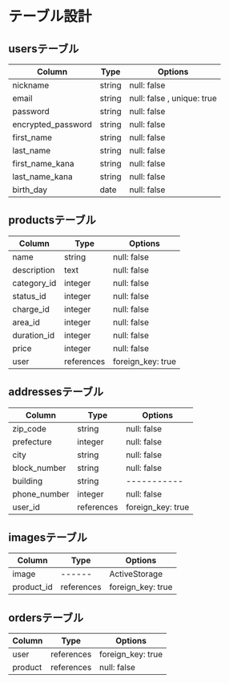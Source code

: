 # テーブル設計

## usersテーブル

|  Column             |  Type    |  Options                   |
|  ----------         |  ------  |  --------                  |
|  nickname           |  string  |  null: false               |
|  email              |  string  |  null: false , unique: true|
|  password           |  string  |  null: false               |
|  encrypted_password |  string  |  null: false               |
|  first_name         |  string  |  null: false               |
|  last_name          |  string  |  null: false               |
|  first_name_kana    |  string  |  null: false               |
|  last_name_kana     |  string  |  null: false               |
|  birth_day          |  date    |  null: false               |

## productsテーブル

|  Column              |  Type        |  Options            |
|  ---------           |  ------      |  --------           |
|  name                |  string      |  null: false        |
|  description         |  text        |  null: false        |
|  category_id         |  integer     |  null: false        |
|  status_id           |  integer     |  null: false        |
|  charge_id           |  integer     |  null: false        |
|  area_id             |  integer     |  null: false        |
|  duration_id         |  integer     |  null: false        |
|  price               |  integer     |  null: false        |
|  user                |  references  |  foreign_key: true  |

## addressesテーブル

|  Column       |  Type        |  Options            |
|  ----------   |  ------      |  --------           |
|  zip_code     |  string      |  null: false        |
|  prefecture   |  integer     |  null: false        |
|  city         |  string      |  null: false        |
|  block_number |  string      |  null: false        |
|  building     |  string      |  -----------        |
|  phone_number |  integer     |  null: false        |
|  user_id      |  references  |  foreign_key: true  |

## imagesテーブル

|  Column       |  Type        |  Options            |
|  ----------   |  ------      |  --------           |
|  image        |  ------      |  ActiveStorage      |
|  product_id   |  references  |  foreign_key: true  |

## ordersテーブル

|  Column       |  Type        |  Options            |
|  ----------   |  ------      |  --------           |
|  user         |  references  |  foreign_key: true  |
|  product      |  references  |  null: false        |


